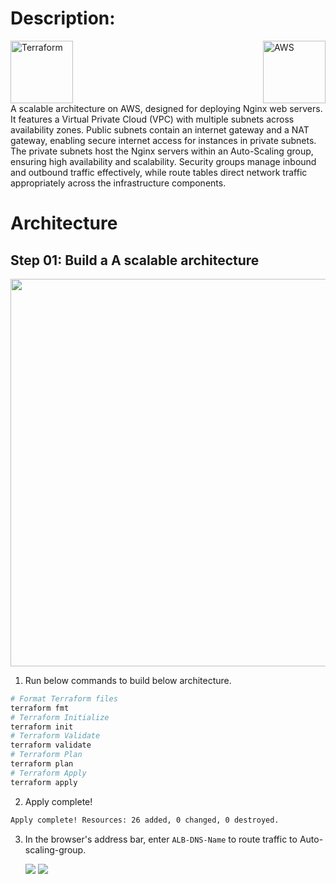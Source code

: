 # Description:
<div style="display: flex; justify-content: space-between; align-items: center;">
  <img src="https://www.vectorlogo.zone/logos/terraformio/terraformio-ar21.svg"; alt="Terraform" width="100" height="100">
  <img src="https://www.vectorlogo.zone/logos/amazon_aws/amazon_aws-ar21.svg"; alt="AWS" width="100" height="100">
</div>
A scalable architecture on AWS, designed for deploying Nginx web servers. It features a Virtual Private Cloud (VPC) with multiple subnets across availability zones. Public subnets contain an internet gateway and a NAT gateway, enabling secure internet access for instances in private subnets. The private subnets host the Nginx servers within an Auto-Scaling group, ensuring high availability and scalability. Security groups manage inbound and outbound traffic effectively, while route tables direct network traffic appropriately across the infrastructure components.


# Architecture
## Step 01: Build a A scalable architecture
   
<img src="https://github.com/ZaynabMohammed/Scalable-architecture-on-AWS/blob/master/imgs/aws.png" width="1100" height="620">

1. Run below commands to build below architecture.
```bash
# Format Terraform files
terraform fmt
# Terraform Initialize
terraform init
# Terraform Validate
terraform validate
# Terraform Plan
terraform plan
# Terraform Apply
terraform apply
```
2. Apply complete!
```bash
Apply complete! Resources: 26 added, 0 changed, 0 destroyed.
```
3. In the browser's address bar, enter `ALB-DNS-Name` to route traffic to Auto-scaling-group.
   
   <img src="https://github.com/ZaynabMohammed/Scalable-architecture-on-AWS/blob/master/imgs/1.png">

   <img src="https://github.com/ZaynabMohammed/Scalable-architecture-on-AWS/blob/master/imgs/2.png">


